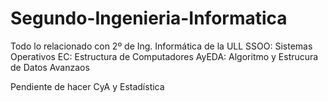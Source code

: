 # Segundo-Ingenieria-Informatica
Todo lo relacionado con 2º de Ing. Informática de la ULL
SSOO: Sistemas Operativos
EC: Estructura de Computadores
AyEDA: Algoritmo y Estrucura de Datos Avanzaos

Pendiente de hacer CyA y Estadística

